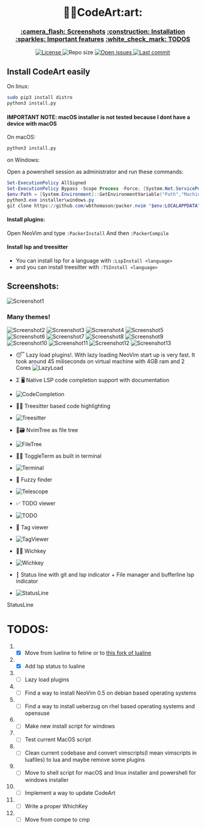 <h1 align="center">👨‍💻CodeArt:art:</h1>

<h3 align="center">
  <a href="#screenshots">:camera_flash: Screenshots</a>
  <a href="#installation">:construction: Installation</a>
  <a href="#features">:sparkles: Important features</a>
  <a href="#todos">:white_check_mark: TODOS</a>
</h3>

<div align="center">
  <a href="https://github.com/artart222/CodeArt/blob/main/LICENSE">
    <img src="https://img.shields.io/github/license/artart222/CodeArt?color=important&style=flat-square" alt="License">
  </a>

  <img src="https://img.shields.io/github/repo-size/artart222/CodeArt?style=flat-square" alt="Repo size">

  <!--
  <a href="https://discordapp.com/channels/875388658637754428">
    <img src="https://img.shields.io/discord/875388658637754428?style=flat-square" alt="Discord server">
  </a>
  -->

  <a href="https://github.com/artart222/CodeArt/issues">
    <img src="https://img.shields.io/github/issues/artart222/CodeArt?color=ff0000&style=flat-square" alt="Open issues">
  </a>

  <a href="https://github.com/artart222/CodeArt/pulse">
    <img src="https://img.shields.io/github/last-commit/artart222/CodeArt?color=blueviolet&style=flat-square" alt="Last commit">
  </a>
</div>


<a id="installation"></a>
## Install CodeArt easily

On linux:
```bash
sudo pip3 install distro
python3 install.py
```

#### IMPORTANT NOTE: macOS installer is not tested because I dont have a device with macOS</h3>

On macOS:
```bash
python3 install.py
```

on Windows:

Open a powershell session as administrator and run these commands:

```powershell
Set-ExecutionPolicy AllSigned
Set-ExecutionPolicy Bypass -Scope Process -Force; [System.Net.ServicePointManager]::SecurityProtocol = [System.Net.ServicePointManager]::SecurityProtocol -bor 3072; iex ((New-Object System.Net.WebClient).DownloadString('https://community.chocolatey.org/install.ps1'))
$env:Path = [System.Environment]::GetEnvironmentVariable("Path","Machine") + ";" + [System.Environment]::GetEnvironmentVariable("Path","User") 
python3.exe installer\windows.py
git clone https://github.com/wbthomason/packer.nvim "$env:LOCALAPPDATA\nvim-data\site\pack\packer\start\packer.nvim"
```

#### Install plugins:

Open NeoVim and type `:PackerInstall`
And then `:PackerCompile`

#### Install lsp and treesitter

* You can install lsp for a language with `:LspInstall <language>`
* and you can install treesitter with `:TSInstall <language>`

<a id="screenshots"></a>
## Screenshots:

![Screenshot1](/utils/media/Screenshot1.png "Screenshots1")

### Many themes!

![Screenshot2](/utils/media/Screenshot2.png "Screenshots2")
![Screenshot3](/utils/media/Screenshot3.png "Screenshots3")
![Screenshot4](/utils/media/Screenshot4.png "Screenshots4")
![Screenshot5](/utils/media/Screenshot5.png "Screenshots5")
![Screenshot6](/utils/media/Screenshot6.png "Screenshots6")
![Screenshot7](/utils/media/Screenshot7.png "Screenshots7")
![Screenshot8](/utils/media/Screenshot8.png "Screenshots8")
![Screenshot9](/utils/media/Screenshot9.png "Screenshots9")
![Screenshot10](/utils/media/Screenshot10.png "Screenshots10")
![Screenshot11](/utils/media/Screenshot11.png "Screenshots11")
![Screenshot12](/utils/media/Screenshot12.png "Screenshots12")
![Screenshot13](/utils/media/Screenshot13.png "Screenshots13")

<a id="features"></a>

* 😴 Lazy load plugins!. With lazy loading NeoVim start up is very fast. It took around 45 miliseconds on virtual machine with 4GB ram and 2 Cores
![LazyLoad](/utils/media/LazyLoad.png "LazyLoad")

* Σ 🖥️ Native LSP code completion support with documentation
* ![CodeCompletion](/utils/media/CodeCompletion.png "CodeCompletion")

* 🌲💺 Treesitter based code highlighting
* ![Treesitter](/utils/media/Treesitter.png "Treesitter")

* 🌳:card_file_box: NvimTree as file tree
* ![FileTree](/utils/media/FileTree.png "FileTree")

* 🚏🚌 ToggleTerm as built in terminal
* ![Terminal](/utils/media/Terminal.png "Terminal")

* 🔭 Fuzzy finder
* ![Telescope](/utils/media/Telescope.png "Telescope")

* :white_check_mark: TODO viewer
* ![TODO](/utils/media/TODO.png "TODO")

* :bookmark: Tag viewer
* ![TagViewer](/utils/media/TagViewer.png "TagViewer")

* 🤔🔑 Wichkey
* ![Wichkey](/utils/media/Wichkey.png "Wichkey")

* ┇ Status line with git and lsp indicator + File manager and bufferline lsp indicator
* ![StatusLine](/utils/media/StatusLine.png "StatusLine")

StatusLine

<a id="todos"></a>
# TODOS:

1. - [x] Move from lueline to feline or to [this fork of lualine](https://github.com/shadmansaleh/lualine.nvim)
2. - [x] Add lsp status to lualine
3. - [ ] Lazy load plugins
4. - [ ] Find a way to install NeoVim 0.5 on debian based operating systems
5. - [ ] Find a way to install ueberzug on rhel based operating systems and opensuse
6. - [ ] Make new install script for windows
7. - [ ] Test current MacOS script
8. - [ ] Clean current codebase and convert vimscripts(I mean vimscripts in luafiles) to lua and maybe remove some plugins
9. - [ ] Move to shell script for macOS and linux installer and powershell for windows installer
10. - [ ] Implement a way to update CodeArt
11. - [ ] Write a proper WhichKey
12. - [ ] Move from compe to cmp
